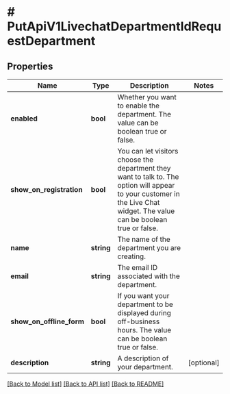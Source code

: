 # # PutApiV1LivechatDepartmentIdRequestDepartment

## Properties

Name | Type | Description | Notes
------------ | ------------- | ------------- | -------------
**enabled** | **bool** | Whether you want to enable the department. The value can be boolean true or false. |
**show_on_registration** | **bool** | You can let visitors choose the department they want to talk to. The option will appear to your customer in the Live Chat widget. The value can be boolean true or false. |
**name** | **string** | The name of the department you are creating. |
**email** | **string** | The email ID associated with the department. |
**show_on_offline_form** | **bool** | If you want your department to be displayed during off-business hours. The value can be boolean true or false. |
**description** | **string** | A description of your department. | [optional]

[[Back to Model list]](../../README.md#models) [[Back to API list]](../../README.md#endpoints) [[Back to README]](../../README.md)
